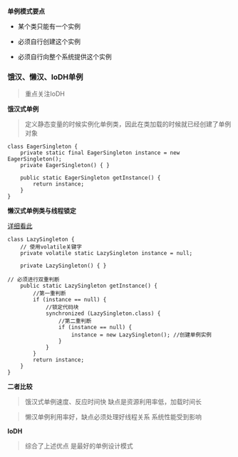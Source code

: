 **单例模式要点**

* 某个类只能有一个实例

* 必须自行创建这个实例

* 必须自行向整个系统提供这个实例

### 饿汉、懒汉、IoDH单例
> 重点关注IoDH

**饿汉式单例**
> 定义静态变量的时候实例化单例类，因此在类加载的时候就已经创建了单例对象
```
class EagerSingleton { 
    private static final EagerSingleton instance = new EagerSingleton(); 
    private EagerSingleton() { } 
 
    public static EagerSingleton getInstance() {
        return instance; 
    }   
}
```

**懒汉式单例类与线程锁定**

[详细看此](https://blog.csdn.net/lovelion/article/details/7420886)
```
class LazySingleton { 
    // 使用volatile关键字
    private volatile static LazySingleton instance = null; 
 
    private LazySingleton() { } 
 
// 必须进行双重判断
    public static LazySingleton getInstance() { 
        //第一重判断
        if (instance == null) {
            //锁定代码块
            synchronized (LazySingleton.class) {
                //第二重判断
                if (instance == null) {
                    instance = new LazySingleton(); //创建单例实例
                }
            }
        }
        return instance; 
    }
}
```

**二者比较**
> 饿汉式单例速度、反应时间快
> 缺点是资源利用率低，加载时间长

> 懒汉单例利用率好，缺点必须处理好线程关系
> 系统性能受到影响

**IoDH**
> 综合了上述优点
> 是最好的单例设计模式